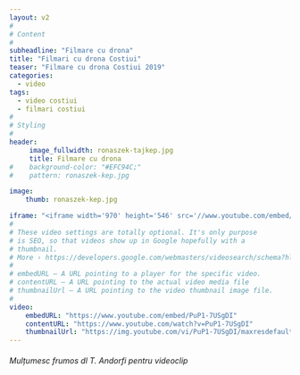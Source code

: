 ```yaml
---
layout: v2
#
# Content
#
subheadline: "Filmare cu drona"
title: "Filmari cu drona Costiui"
teaser: "Filmare cu drona Costiui 2019"
categories:
  - video
tags:
  - video costiui
  - filmari costiui
#
# Styling
#
header: 
     image_fullwidth: ronaszek-tajkep.jpg
     title: Filmare cu drona
#    background-color: "#EFC94C;"
#    pattern: ronaszek-kep.jpg

image:
    thumb: ronaszek-kep.jpg

iframe: "<iframe width='970' height='546' src='//www.youtube.com/embed/PuP1-7USgDI' frameborder='0' allowfullscreen></iframe>"
#
# These video settings are totally optional. It's only purpose
# is SEO, so that videos show up in Google hopefully with a 
# thumbnail.
# More › https://developers.google.com/webmasters/videosearch/schema?hl=en&rd=1
#
# embedURL – A URL pointing to a player for the specific video.
# contentURL – A URL pointing to the actual video media file
# thumbnailUrl – A URL pointing to the video thumbnail image file.
#
video:
    embedURL: "https://www.youtube.com/embed/PuP1-7USgDI"
    contentURL: "https://www.youtube.com/watch?v=PuP1-7USgDI"
    thumbnailUrl: "https://img.youtube.com/vi/PuP1-7USgDI/maxresdefault.jpg"
---
```

###### Mulțumesc frumos dl T. Andorfi pentru videoclip

